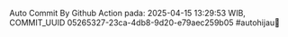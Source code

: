 Auto Commit By Github Action pada: 2025-04-15 13:29:53 WIB, COMMIT_UUID 05265327-23ca-4db8-9d20-e79aec259b05 #autohijau🗿
